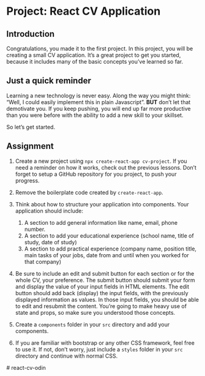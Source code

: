 # Project: React CV Application

## Introduction

Congratulations, you made it to the first project. In this project, you will be creating a small CV application. It’s a great project to get you started, because it includes many of the basic concepts you’ve learned so far.

## Just a quick reminder

Learning a new technology is never easy. Along the way you might think: “Well, I could easily implement this in plain Javascript”. __BUT__ don’t let that demotivate you. If you keep pushing, you will end up far more productive than you were before with the ability to add a new skill to your skillset.

So let’s get started.

## Assignment

1. Create a new project using `npx create-react-app cv-project`. If you need a reminder on how it works, check out the previous lessons. Don’t forget to setup a GitHub repository for you project, to push your progress.

2. Remove the boilerplate code created by `create-react-app`.

3. Think about how to structure your application into components. Your application should include:
	1. A section to add general information like name, email, phone number.
	2. A section to add your educational experience (school name, title of study, date of study)
	3. A section to add practical experience (company name, position title, main tasks of your jobs, date from and until when you worked for that company)

4. Be sure to include an edit and submit button for each section or for the whole CV, your preference. The submit button should submit your form and display the value of your input fields in HTML elements. The edit button should add back (display) the input fields, with the previously displayed information as values. In those input fields, you should be able to edit and resubmit the content. You’re going to make heavy use of state and props, so make sure you understood those concepts.

5. Create a `components` folder in your `src` directory and add your components.

6. If you are familiar with bootstrap or any other CSS framework, feel free to use it. If not, don’t worry, just include a `styles` folder in your `src` directory and continue with normal CSS.

#   r e a c t - c v - o d i n  
 
